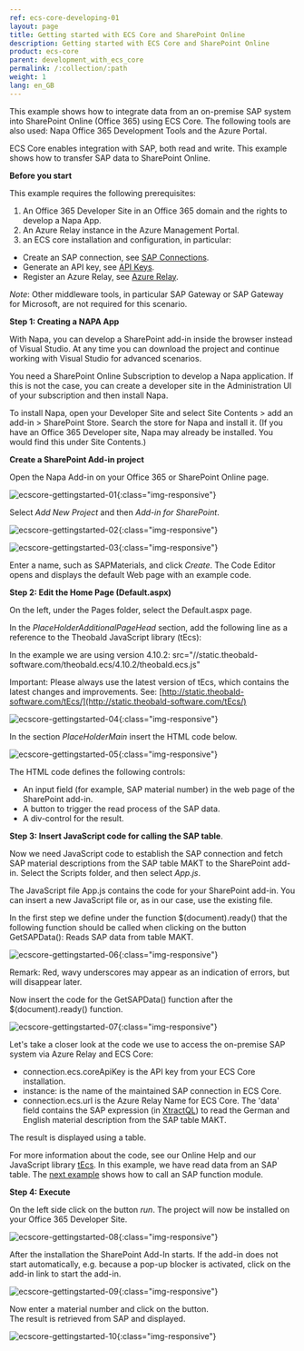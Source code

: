```yaml
---
ref: ecs-core-developing-01
layout: page
title: Getting started with ECS Core and SharePoint Online
description: Getting started with ECS Core and SharePoint Online
product: ecs-core
parent: development_with_ecs_core
permalink: /:collection/:path
weight: 1
lang: en_GB
---
```


This example shows how to integrate data from an on-premise SAP system into SharePoint Online (Office 365) using ECS Core. The following tools are also used: Napa Office 365 Development Tools and the Azure Portal.

ECS Core enables integration with SAP, both read and write. This example shows how to transfer SAP data to SharePoint Online. 

**Before you start** 

This example requires the following prerequisites: 

1. An Office 365 Developer Site in an Office 365 domain and the rights to develop a Napa App.
2. An Azure Relay instance in the Azure Management Portal.
3. an ECS core installation and configuration, in particular:  
- Create an SAP connection, see [SAP Connections](../ecscore-administration/sapconnections). 
- Generate an API key, see [API Keys](../ecscore-administration/settings/api_keys).
- Register an Azure Relay, see [Azure Relay](../ecscore-administration/settings/azure_relay). 

*Note*: Other middleware tools, in particular SAP Gateway or SAP Gateway for Microsoft, are not required for this scenario. 

**Step 1: Creating a NAPA App**  

With Napa, you can develop a SharePoint add-in inside the browser instead of Visual Studio. At any time you can download the project and continue working with Visual Studio for advanced scenarios.

You need a SharePoint Online Subscription to develop a Napa application. If this is not the case, you can create a developer site in the Administration UI of your subscription and then install Napa. 

To install Napa, open your Developer Site and select Site Contents > add an add-in > SharePoint Store. Search the store for Napa and install it. (If you have an Office 365 Developer site, Napa may already be installed. You would find this under Site Contents.)

**Create a SharePoint Add-in project** 

Open the Napa Add-in on your Office 365 or SharePoint Online page.

![ecscore-gettingstarted-01](/img/content/ecscore-gettingstarted-01.png){:class="img-responsive"}

Select *Add New Project* and then *Add-in for SharePoint*.

![ecscore-gettingstarted-02](/img/content/ecscore-gettingstarted-02.png){:class="img-responsive"}

![ecscore-gettingstarted-03](/img/content/ecscore-gettingstarted-03.png){:class="img-responsive"}

Enter a name, such as SAPMaterials, and click *Create*.
The Code Editor opens and displays the default Web page with an example code. 

**Step 2: Edit the Home Page (Default.aspx)**

On the left, under the Pages folder, select the Default.aspx page.  

In the *PlaceHolderAdditionalPageHead* section, add the following line as a reference to the Theobald JavaScript library (tEcs):

In the example we are using version 4.10.2: src="//static.theobald-software.com/theobald.ecs/4.10.2/theobald.ecs.js"

Important: Please always use the latest version of tEcs, which contains the latest changes and improvements. See: [http://static.theobald-software.com/tEcs/](http://static.theobald-software.com/tEcs/)

![ecscore-gettingstarted-04](/img/content/ecscore-gettingstarted-04.png){:class="img-responsive"}

In the section *PlaceHolderMain* insert the HTML code below. 

![ecscore-gettingstarted-05](/img/content/ecscore-gettingstarted-05.png){:class="img-responsive"}

The HTML code defines the following controls:             

- An input field (for example, SAP material number) in the web page of the SharePoint add-in.
- A button to trigger the read process of the SAP data. 
- A div-control for the result. 

**Step 3: Insert JavaScript code for calling the SAP table**. 

Now we need JavaScript code to establish the SAP connection and fetch SAP material descriptions from the SAP table MAKT to the SharePoint add-in.
Select the Scripts folder, and then select *App.js*.

The JavaScript file App.js contains the code for your SharePoint add-in. You can insert a new JavaScript file or, as in our case, use the existing file. 

In the first step we define under the function $(document).ready() that the following function should be called when clicking on the button
GetSAPData(): Reads SAP data from table MAKT.

![ecscore-gettingstarted-06](/img/content/ecscore-gettingstarted-06.png){:class="img-responsive"}

Remark: Red, wavy underscores may appear as an indication of errors, but will disappear later.  

Now insert the code for the GetSAPData() function after the $(document).ready() function.

![ecscore-gettingstarted-07](/img/content/ecscore-gettingstarted-07.png){:class="img-responsive"}

Let's take a closer look at the code we use to access the on-premise SAP system via Azure Relay and ECS Core:
- connection.ecs.coreApiKey is the API key from your ECS Core installation.
- instance: is the name of the maintained SAP connection in ECS Core.
- connection.ecs.url is the Azure Relay Name for ECS Core.
  The 'data' field contains the SAP expression (in [XtractQL]()) to read the German and English material description from the SAP table MAKT. 

The result is displayed using a table. 

For more information about the code, see our Online Help and our JavaScript library [tEcs]().
In this example, we have read data from an SAP table. The [next example]() shows how to call an SAP function module.  

**Step 4: Execute**

On the left side click on the button *run*. 
The project will now be installed on your Office 365 Developer Site.

![ecscore-gettingstarted-08](/img/content/ecscore-gettingstarted-08.png){:class="img-responsive"}

After the installation the SharePoint Add-In starts. If the add-in does not start automatically, e.g. because a pop-up blocker is activated, click on the add-in link to start the add-in. 

![ecscore-gettingstarted-09](/img/content/ecscore-gettingstarted-09.png){:class="img-responsive"}

Now enter a material number and click on the button.  
The result is retrieved from SAP and displayed.  

![ecscore-gettingstarted-10](/img/content/ecscore-gettingstarted-10.png){:class="img-responsive"}